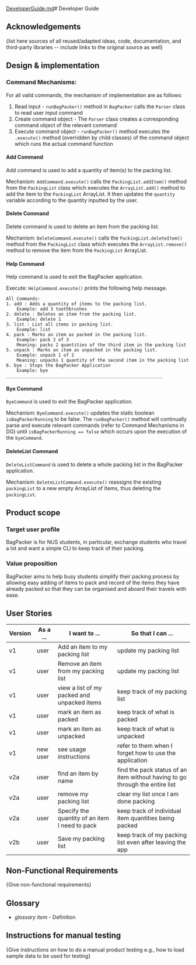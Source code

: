 [DeveloperGuide.md](DeveloperGuide.md)# Developer Guide

## Acknowledgements

{list here sources of all reused/adapted ideas, code, documentation, and third-party libraries -- include links to the
original source as well}

## Design & implementation

### Command Mechanisms:
For all valid commands, the mechanism of implementation are as follows:
1. Read input - ```runBagPacker()``` method in ```BagPacker``` calls the ```Parser``` class to read user input command
2. Create command object - The ```Parser``` class creates a corresponding command object of the relevant command
3. Execute command object - ```runBagPacker()``` method executes the ```.execute()``` method (overridden by child classes) of the command object 
   which runs the actual command function

#### Add Command

Add command is used to add a quantity of item(s) to the packing list.

Mechanism: ```AddCommand.execute()``` calls the ```PackingList.addItem()``` method from the ```PackingList``` class which executes the ```ArrayList.add()``` method to add the item to the ```PackingList``` ArrayList. 
It then updates the ```quantity``` variable according to the quantity inputted by the user.

#### Delete Command

Delete command is used to delete an item from the packing list.

Mechanism: ```DeleteCommand.execute()``` calls the ```PackingList.deleteItem()``` method from the ```PackingList``` class which executes the ```ArrayList.remove()``` method to remove the item from the ```PackingList``` ArrayList.


#### Help Command
Help command is used to exit the BagPacker application.

Execute: ```HelpCommand.execute()``` prints the following help message.

```
All Commands:
1. add : Adds a quantity of items to the packing list.
	Example: add 3 toothbrushes
2. delete : Deletes an item from the packing list.
	Example: delete 1
3. list : List all items in packing list.
	Example: list
4. pack : Marks an item as packed in the packing list.
	Example: pack 2 of 3
	Meaning: packs 2 quantities of the third item in the packing list
5. unpack : Marks an item as unpacked in the packing list.
	Example: unpack 1 of 2
	Meaning: unpacks 1 quantity of the second item in the packing list
6. bye : Stops the BagPacker Application
	Example: bye
____________________________________________________________

```

#### Bye Command
```ByeCommand``` is used to exit the BagPacker application.

Mechanism: ```ByeCommand.execute()``` updates the static boolean ```isBagPackerRunning``` to be false. 
The ```runBagPacker()``` method will continually parse and execute relevant commands (refer to Command Mechanisms in DG) until
```isBagPackerRunning == false``` which occurs upon the execution of the ```byeCommand```.

#### DeleteList Command
```DeleteListCommand``` is used to delete a whole packing list in the BagPacker application.

Mechanism: ```DeleteListCommand.execute()``` reassigns the existing ```packingList``` to a new empty ArrayList of Items, thus deleting the ```packingList```.



## Product scope

### Target user profile

BagPacker is for NUS students, in particular, exchange students who travel a lot and want a simple CLI to keep track of their packing.

### Value proposition

BagPacker aims to help busy students simplify their packing process by allowing easy adding of items to pack and record of the items they have already packed so that they can be organised and aboard their travels with ease.


## User Stories

| Version | As a ... | I want to ...                                  | So that I can ...                                                            |
|---------|----------|------------------------------------------------|------------------------------------------------------------------------------|
| v1      | user     | Add an item to my packing list                 | update my packing list                                                       |
| v1      | user     | Remove an item from my packing list            | update my packing list                                                       |
| v1      | user     | view a list of my packed and unpacked items    | keep track of my packing list                                                |
| v1      | user     | mark an item as packed                         | keep track of what is packed                                                 |
| v1      | user     | mark an item as unpacked                       | keep track of what is unpacked                                               |
| v1      | new user | see usage instructions                         | refer to them when I forget how to use the application                       |
| v2a     | user     | find an item by name                           | find the pack status of an item without having to go through the entire list |
| v2a     | user     | remove my packing list                         | clear my list once I am done packing                                         |
| v2a     | user     | Specify the quantity of an item I need to pack | keep track of individual item quantities being packed                        |
| v2b     | user     | Save my packing list                           | keep track of my packing list even after leaving the app                     |

## Non-Functional Requirements

{Give non-functional requirements}

## Glossary

* *glossary item* - Definition

## Instructions for manual testing

{Give instructions on how to do a manual product testing e.g., how to load sample data to be used for testing}
